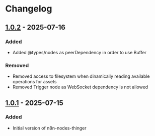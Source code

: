 # Changelog

## [1.0.2] - 2025-07-16

### Added

- Added @types/nodes as peerDependency in order to use Buffer

### Removed

- Removed access to filesystem when dinamically reading available operations for assets
- Removed Trigger node as WebSocket dependency is not allowed


## [1.0.1] - 2025-07-15

### Added

- Initial version of n8n-nodes-thinger

[1.0.2]: https://github.com/thinger-io/n8n-nodes-thinger/compare/1.0.1...1.0.2
[1.0.1]: https://github.com/thinger-io/n8n-nodes-thinger/tag/1.0.1
